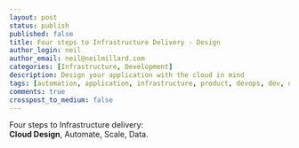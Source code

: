 ```yaml
---
layout: post
status: publish
published: false
title: Four steps to Infrastructure Delivery - Design
author_login: neil
author_email: neil@neilmillard.com
categories: [Infrastructure, Development]
description: Design your application with the cloud in mind
tags: [automation, application, infrastructure, product, devops, dev, ops]
comments: true
crosspost_to_medium: false
---
```

Four steps to Infrastructure delivery:  
**Cloud Design**, Automate, Scale, Data.

